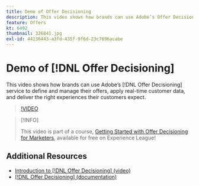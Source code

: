 ```yaml
---
title: Demo of Offer Decisioning
description: This video shows how brands can use Adobe’s Offer Decisioning service to define and manage their offers, apply real-time customer data, and deliver the right experiences their customers expect.
feature: Offers
kt: 6492
thumbnail: 326841.jpg
exl-id: 44136443-a3fd-435f-9f6d-23c7696acabe
---
```

# Demo of [!DNL Offer Decisioning]

This video shows how brands can use Adobe’s [!DNL Offer Decisioning] service to define and manage their offers, apply real-time customer data, and deliver the right experiences their customers expect.

>[!VIDEO](https://video.tv.adobe.com/v/326841?quality=12&learn=on)

>[!INFO]
>
> This video is part of a course, [Getting Started with Offer Decisioning for Marketers](https://experienceleague.adobe.com/?recommended=ExperiencePlatform-U-1-2020.1.offerdecisioning), available for free on Experience League!


## Additional Resources

* [Introduction to [!DNL Offer Decisioning] (video)](introduction-to-offer-decisioning.md)
* [[!DNL Offer Decisioning] (documentation)](https://experienceleague.adobe.com/docs/offer-decisioning/using/get-started/starting-offer-decisioning.html)
